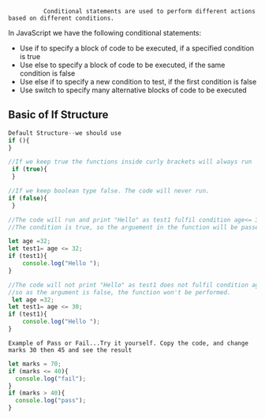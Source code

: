               Conditional statements are used to perform different actions based on different conditions.

In JavaScript we have the following conditional statements:

* Use if to specify a block of code to be executed, if a specified condition is true
* Use else to specify a block of code to be executed, if the same condition is false
* Use else if to specify a new condition to test, if the first condition is false
* Use switch to specify many alternative blocks of code to be executed


## Basic of If Structure
```js
Default Structure--we should use 
if (){
}

//If we keep true the functions inside curly brackets will always run
 if (true){
 }

//If we keep boolean type false. The code will never run.
if (false){
 }
```
 
 
 ```js
 //The code will run and print "Hello" as test1 fulfil condition age<= 32.
 //The condition is true, so the arguement in the function will be passed and run the code.
 
 let age =32;
 let test1= age <= 32;
 if (test1){
     console.log("Hello ");
 }
 
 //The code will not print "Hello" as test1 does not fulfil condition age <= 30. 
 //so as the argument is false, the function won't be performed.
  let age =32;
 let test1= age <= 30;
 if (test1){
     console.log("Hello ");
 }
 
 ```
 
 `Example of Pass or Fail...Try it yourself. Copy the code, and change marks 30 then 45 and see the result`
  ```js
  let marks = 70;
  if (marks <= 40){
    console.log("fail");
  }
  if (marks > 40){
    console.log("pass");
  }
 ```
